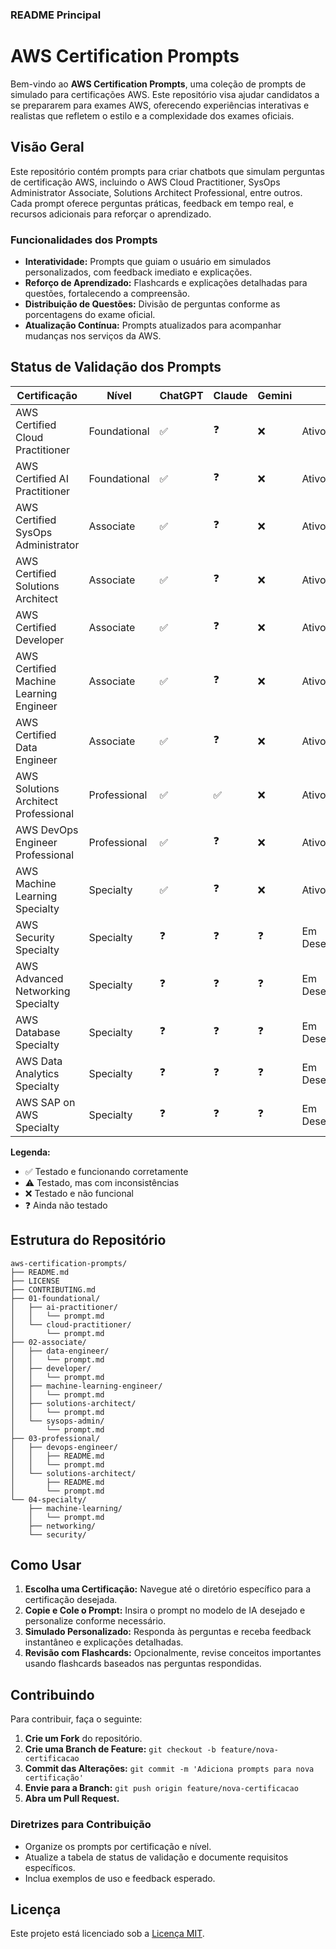 ### README Principal

# AWS Certification Prompts

Bem-vindo ao **AWS Certification Prompts**, uma coleção de prompts de simulado para certificações AWS. Este repositório visa ajudar candidatos a se prepararem para exames AWS, oferecendo experiências interativas e realistas que refletem o estilo e a complexidade dos exames oficiais.

## Visão Geral

Este repositório contém prompts para criar chatbots que simulam perguntas de certificação AWS, incluindo o AWS Cloud Practitioner, SysOps Administrator Associate, Solutions Architect Professional, entre outros. Cada prompt oferece perguntas práticas, feedback em tempo real, e recursos adicionais para reforçar o aprendizado.

### Funcionalidades dos Prompts

- **Interatividade:** Prompts que guiam o usuário em simulados personalizados, com feedback imediato e explicações.
- **Reforço de Aprendizado:** Flashcards e explicações detalhadas para questões, fortalecendo a compreensão.
- **Distribuição de Questões:** Divisão de perguntas conforme as porcentagens do exame oficial.
- **Atualização Contínua:** Prompts atualizados para acompanhar mudanças nos serviços da AWS.

## Status de Validação dos Prompts

| Certificação | Nível | ChatGPT | Claude | Gemini | Status |
|-------------|--------|----------|---------|---------|---------|
| AWS Certified Cloud Practitioner | Foundational | ✅ | ❓ | ❌ | Ativo |
| AWS Certified AI Practitioner | Foundational | ✅ | ❓ | ❌ | Ativo |
| AWS Certified SysOps Administrator | Associate | ✅ | ❓ | ❌ | Ativo |
| AWS Certified Solutions Architect | Associate | ✅ | ❓ | ❌ | Ativo |
| AWS Certified Developer | Associate | ✅ | ❓ | ❌ | Ativo |
| AWS Certified Machine Learning Engineer | Associate | ✅ | ❓ | ❌ | Ativo |
| AWS Certified Data Engineer | Associate | ✅ | ❓ | ❌ | Ativo |
| AWS Solutions Architect Professional | Professional | ✅ | ✅ | ❌ | Ativo |
| AWS DevOps Engineer Professional | Professional | ✅ | ❓ | ❌ | Ativo |
| AWS Machine Learning Specialty | Specialty | ✅ | ❓ | ❌ | Ativo |
| AWS Security Specialty | Specialty | ❓ | ❓ | ❓ | Em Desenvolvimento |
| AWS Advanced Networking Specialty | Specialty | ❓ | ❓ | ❓ | Em Desenvolvimento |
| AWS Database Specialty | Specialty | ❓ | ❓ | ❓ | Em Desenvolvimento |
| AWS Data Analytics Specialty | Specialty | ❓ | ❓ | ❓ | Em Desenvolvimento |
| AWS SAP on AWS Specialty | Specialty | ❓ | ❓ | ❓ | Em Desenvolvimento |

**Legenda:**
- ✅ Testado e funcionando corretamente
- ⚠️ Testado, mas com inconsistências
- ❌ Testado e não funcional
- ❓ Ainda não testado

## Estrutura do Repositório

```
aws-certification-prompts/
├── README.md
├── LICENSE
├── CONTRIBUTING.md
├── 01-foundational/
│   ├── ai-practitioner/
│   │   └── prompt.md
│   └── cloud-practitioner/
│       └── prompt.md
├── 02-associate/
│   ├── data-engineer/
│   │   └── prompt.md
│   ├── developer/
│   │   └── prompt.md
│   ├── machine-learning-engineer/
│   │   └── prompt.md
│   ├── solutions-architect/
│   │   └── prompt.md
│   └── sysops-admin/
│       └── prompt.md
├── 03-professional/
│   ├── devops-engineer/
│   │   ├── README.md
│   │   └── prompt.md
│   └── solutions-architect/
│       ├── README.md
│       └── prompt.md
└── 04-specialty/
    ├── machine-learning/
    │   └── prompt.md
    ├── networking/
    └── security/
```

## Como Usar

1. **Escolha uma Certificação:** Navegue até o diretório específico para a certificação desejada.
2. **Copie e Cole o Prompt:** Insira o prompt no modelo de IA desejado e personalize conforme necessário.
3. **Simulado Personalizado:** Responda às perguntas e receba feedback instantâneo e explicações detalhadas.
4. **Revisão com Flashcards:** Opcionalmente, revise conceitos importantes usando flashcards baseados nas perguntas respondidas.

## Contribuindo

Para contribuir, faça o seguinte:

1. **Crie um Fork** do repositório.
2. **Crie uma Branch de Feature:** `git checkout -b feature/nova-certificacao`
3. **Commit das Alterações:** `git commit -m 'Adiciona prompts para nova certificação'`
4. **Envie para a Branch:** `git push origin feature/nova-certificacao`
5. **Abra um Pull Request.**

### Diretrizes para Contribuição

- Organize os prompts por certificação e nível.
- Atualize a tabela de status de validação e documente requisitos específicos.
- Inclua exemplos de uso e feedback esperado.

## Licença

Este projeto está licenciado sob a [Licença MIT](LICENSE).